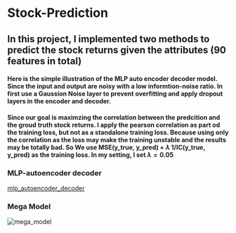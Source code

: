 # Stock-Prediction

## In this project, I implemented two methods to predict the stock returns given the attributes (90 features in total)



#### Here is the simple illustration of the MLP auto encoder decoder model. Since the input and output are noisy with a low informtion-noise ratio. In first use a Gaussion Noise layer to prevent overfitting and apply dropout layers in the encoder and decoder. 

#### Since our goal is maximzing the correlation between the predcition and the groud truth stock returns. I apply the pearson correlation as part od the training loss, but not as a standalone training loss. Because using only the correlation as the loss may make the training unstable and the results may be totally bad. So We use MSE(y_true, y_pred) + $\lambda$ 1/IC(y_true, y_pred) as the training loss. In my setting, I set $\lambda = 0.05$

### MLP-autoencoder decoder
[mlp_autoencoder_decoder](https://user-images.githubusercontent.com/53537769/230900736-2d978fd5-1c5f-45ea-bb99-8e434c1591b5.jpeg)

### Mega Model
![mega_model](https://user-images.githubusercontent.com/53537769/230901866-e5e07b04-88b3-4445-b1b0-0c2b3ce5ec22.jpeg)
